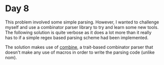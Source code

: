 # Day 8

This problem involved some simple parsing. However, I wanted to
challenge myself and use a combinator parser library to try and
learn some new tools. The following solution is quite verbose as
it does a lot more than it really has to if a simple regex based
parsing scheme had been implemented.

The solution makes use of [combine][combine], a trait-based
combinator parser that doesn't make any use of macros in order
to write the parsing code (unlike nom).

  [combine]: https://github.com/Marwes/combine

